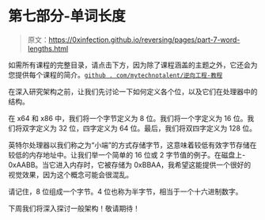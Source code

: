# 第七部分-单词长度

> 原文：<https://0xinfection.github.io/reversing/pages/part-7-word-lengths.html>

如需所有课程的完整目录，请点击下方，因为除了课程涵盖的主题之外，它还会为您提供每个课程的简介。[`github . com/mytechnotalent/逆向工程-教程`](https://github.com/mytechnotalent/Reverse-Engineering-Tutorial)

在深入研究架构之前，让我们先讨论一下如何定义各个位，以及它们在处理器中的结构。

在 x64 和 x86 中，我们将一个字节定义为 8 位。我们将一个字定义为 16 位。我们将双字定义为 32 位，四字定义为 64 位。最后，我们将双四字定义为 128 位。

英特尔处理器以我们称之为“小端”的方式存储字节，这意味着较低有效字节存储在较低的内存地址中。让我们举一个简单的 16 位或 2 字节值的例子。在磁盘上- 0xAABB。当它进入内存时，它被存储为 0xBBAA，我希望这能提供一个很好的视觉效果，因为这个概念可能会很混乱。

请记住，8 位组成一个字节。4 位也称为半字节，相当于一个十六进制数字。

下周我们将深入探讨一般架构！敬请期待！